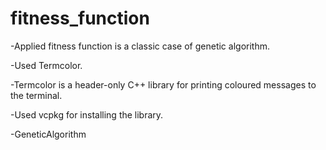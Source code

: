 # fitness_function
-Applied fitness function is a classic case of genetic algorithm. 

-Used Termcolor. 

-Termcolor is a header-only C++ library for printing coloured messages to the terminal.

-Used vcpkg for installing the library.

-GeneticAlgorithm
